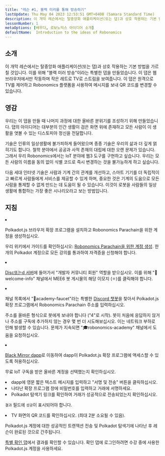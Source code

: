 ```yaml
---
title: "레슨 #1, 블랙 미러를 통해 방송하기"
lastUpdate: Thu May 04 2023 12:53:51 GMT+0400 (Samara Standard Time)
description: 이 개막 레슨에서는 탈중앙화 애플리케이션(또는 댑)과 상호 작용하는 기본 방법을 가르칠 것입니다.
lessonNumber: 1
metaOptions: [배우다, 로보노믹스 아이디어 소개]
defaultName:  Introduction to the ideas of Robonomics
---
```


## 소개

이 개막 레슨에서는 탈중앙화 애플리케이션(또는 댑)과 상호 작용하는 기본 방법을 가르칠 것입니다. 이를 위해 "블랙 미러 방송"이라는 특별한 댑을 만들었습니다. 이 댑은 웹 브라우저에서만 작동하며 작은 레트로 TV로 스트림을 보여줍니다. 이 댑은 원격으로 TV를 제어하고 Robonomics 플랫폼을 사용하여 메시지를 보내 QR 코드를 변경할 수 있습니다.

## 영감

우리는 이 댑을 만들 때 나머지 과정에 대한 올바른 분위기를 조성하기 위해 만들었습니다. 댑의 아이디어는 대부분의 인간 생활이 검은 화면 위에 존재하고 모든 사람이 이 생활을 엿볼 수 있는 디스토피아 정신을 전달합니다.

기술은 인류의 일상생활에 불가피하게 들어왔으며 종종 기술은 우리의 삶과 더 깊게 얽히기도 합니다. 철학 분야에서 공공과 사적 존재의 대립에 대한 오랜 문제가 있습니다. 그래서 우리 Robonomics에서는 IoT 분야에 웹3 도구를 구현하고 싶습니다. 우리는 모든 사람의 이름을 동의 없이 식별 코드로 즉시 변경하는 것을 불가능하게 하고 싶습니다.

다음 세대 인터넷 기술은 사람과 기계 간의 관계를 개선하고, 스마트 기기를 더 독립적이고 빠르게 사람들에게 서비스를 제공할 수 있게 하며, 중요한 것은 기계의 도움으로 모든 사람을 통제할 수 없게 만드는 데 도움이 될 수 있습니다. 이것이 로봇을 사람들의 일상생활에 통합하는 가장 좋은 시나리오라고 보는 방법입니다.

## 지침

<List type="numbers">

<li>

Polkadot.js 브라우저 확장 프로그램을 설치하고 Robonomics Parachain을 위한 계정을 생성하십시오.

우리 위키에서 가이드를 확인하십시오: [Robonomics Parachain을 위한 계정 생성](https://wiki.robonomics.netw또는k/docs/create-account-in-dapp/). 한 개의 Polkadot 계정으로 모든 강의를 통과하여 자격증을 신청해야 합니다.

</li>

<li>

[Disc또는d 서버](https://disc또는d.gg/xqDgG3EGm9)에 들어가서 "개발자 커뮤니티 회원" 역할을 받으십시오. 이를 위해 "👋welcome-info" 채널에서 MEE6 봇 게시물의 해당 이모지 (⚛️)를 클릭해야 합니다.

</li>

<li>

채널 목록에서 "🚰academy-faucet"라는 특별한 [Discord 챗봇](https://discord.com/channels/803947358492557312/944186892038053899)을 찾아서 Polkadot.js 확장 프로그램에서 Robonomics Parachain 주소를 입력하십시오.

주소를 올바른 형식으로 봇에게 보내야 합니다 ("4"로 시작). 봇이 처음에 응답하지 않거나 주소를 구독에 추가하지 않는 경우 몇 번 더 시도해보십시오. 이는 네트워크 부하로 인해 발생할 수 있습니다. 문제가 지속되면 "🎓robonomics-academy" 채널에서 도움을 요청하십시오.

</li>

<li>

[Black Mirror dapp](https://blackmirror.robonomics.academy)로 이동하여 dapp이 Polkadot.js 확장 프로그램에 액세스할 수 있도록 허용하십시오.

무료 IoT 구독을 받은 올바른 계정을 선택했는지 확인하십시오.

</li>

<li>
dapp에 영문 짧은 텍스트 메시지를 입력하고 "서명 및 전송" 버튼을 클릭하십시오. 
</li>

<li>
나타난 확장 프로그램 창에 비밀번호를 입력하고 거래에 서명하세요.
</li>

<li>
Polkadot 탐색기 링크를 확인하여 거래가 성공적으로 전송되었는지 확인하십시오.

<code>결과</code> 필드에 <code>성공</code>이 표시되어야 합니다.
</li>

<li>
TV 화면의 QR 코드를 확인하십시오. (최대 2분 소요될 수 있음).
</li>
</List>

<Result>

Polkadot.js 계정에 대한 성공적인 트랜잭션 전송 및 Polkadot 탐색기에 나타난 후 레슨이 완료된 것으로 간주됩니다.

[특별 확인 댑](https://lk.robonomics.academy/)에서 결과를 확인할 수 있습니다. 확인 댑에 로그인하려면 수강 중에 사용한 Polkadot.js 계정을 사용하세요.

</Result>

